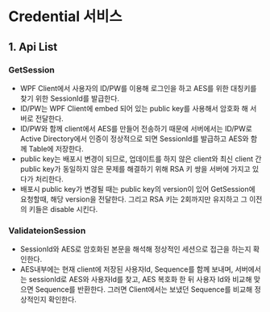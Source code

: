 # Credential 서비스

## 1. Api List

### GetSession
 - WPF Client에서 사용자의 ID/PW를 이용해 로그인을 하고 AES를 위한 대칭키를 찾기 위한 SessionId를 발급한다.
 - ID/PW는 WPF Client에 embed 되어 있는 public key를 사용해서 암호화 해 서버로 전달한다.
 - ID/PW와 함께 client에서 AES를 만들어 전송하기 때문에 서버에서는 ID/PW로 Active Directory에서 인증이 정상적으로 되면 SessionId를 발급하고 AES와 함께 Table에 저장한다.
 - public key는 배포시 변경이 되므로, 업데이트를 하지 않은 client와 최신 client 간 public key가 동일하지 않은 문제를 해결하기 위해 RSA 키 쌍을 서버에 가지고 있다가 처리한다.
 - 배포시 public key가 변경될 때는 public key의 version이 있어 GetSession에 요청할때, 해당 version을 전달한다. 그리고 RSA 키는 2회까지만 유지하고 그 이전의 키들은 disable 시킨다.

### ValidateionSession
 - SessionId와 AES로 암호화된 본문을 해석해 정상적인 세션으로 접근을 하는지 확인한다.
 - AES내부에는 현재 client에 저장된 사용자Id, Sequence를 함께 보내며, 서버에서는 sessionId로 AES와 사용자Id를 찾고, AES 복호화 한 뒤 사용자 Id와 비교해 맞으면 Sequence를 반환한다. 그러면 Client에서는 보냈던 Sequence를 비교해 정상적인지 확인한다.
